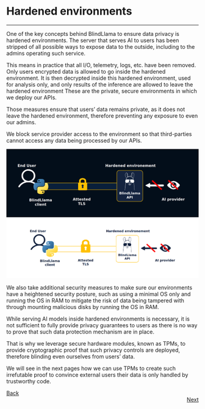 # Hardened environments
________________________________________________________

One of the key concepts behind BlindLlama to ensure data privacy is hardened environments. The server that serves AI to users has been stripped of all possible ways to expose data to the outside, including to the admins operating such service. 

This means in practice that all I/O, telemetry, logs, etc. have been removed. Only users encrypted data is allowed to go inside the hardened environment. It is then decrypted inside this hardened environment, used for analysis only, and only results of the inference are allowed to leave the hardened environment These are the private, secure environments in which we deploy our APIs.

Those measures ensure that users’ data remains private, as it does not leave the hardened environment, therefore preventing any exposure to even our admins.

We block service provider access to the environment so that third-parties cannot access any data being processed by our APIs.

![hardened-env-dark](../../assets/hardened-dark.png#only-dark)
![hardened-env-light](../../assets/hardened-light.png#only-light)

We also take additional security measures to make sure our environments have a heightened security posture, such as using a minimal OS only and running the OS in RAM to mitigate the risk of data being tampered with through mounting malicious disks by running the OS in RAM.

While serving AI models inside hardened environments is necessary, it is not sufficient to fully provide privacy guarantees to users as there is no way to prove that such data protection mechanism are in place.

That is why we leverage secure hardware modules, known as TPMs, to provide cryptographic proof that such privacy controls are deployed, therefore blinding even ourselves from users’ data.

We will see in the next pages how we can use TPMs to create such irrefutable proof to convince external users their data is only handled by trustworthy code. 

<div style="text-align: left;">
  <a href="../overview" class="btn">Back</a>
</div>

<div style="text-align: right;">
  <a href="../TCB" class="btn">Next</a>
</div>